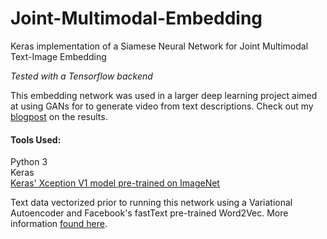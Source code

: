 # Joint-Multimodal-Embedding
Keras implementation of a Siamese Neural Network for Joint Multimodal Text-Image Embedding

*Tested with a Tensorflow backend*

This embedding network was used in a larger deep learning project aimed at using GANs for to generate video from text descriptions. Check out my [blogpost](https://antonia.space/text-to-video-generation/) on the results.

#### Tools Used:
Python 3  
Keras  
[Keras' Xception V1 model pre-trained on ImageNet](https://keras.io/applications/#xception)  

Text data vectorized prior to running this network using a Variational Autoencoder and Facebook's fastText pre-trained Word2Vec. More information [found here](https://github.com/Toni-Antonova/VAE-Text-Generation).
